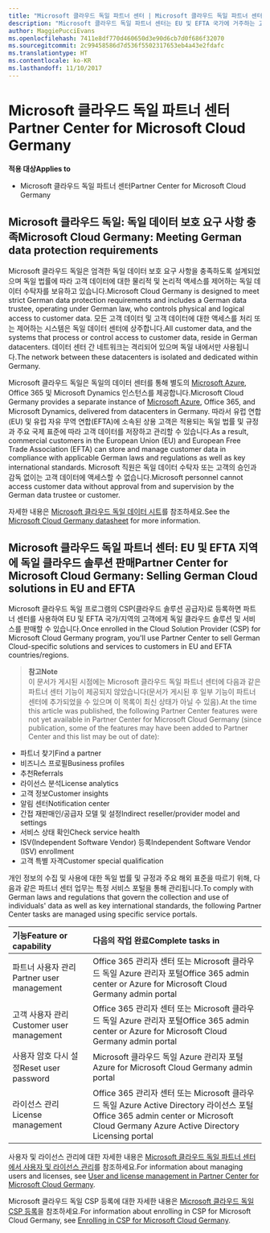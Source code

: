 ```yaml
---
title: "Microsoft 클라우드 독일 파트너 센터 | Microsoft 클라우드 독일 파트너 센터"
description: "Microsoft 클라우드 독일 파트너 센터는 EU 및 EFTA 국가에 거주하는 고객에게 Microsoft 클라우드 솔루션을 제공하려는 Microsoft 파트너를 위한 비즈니스 포털입니다. Microsoft 클라우드 독일은 고객 데이터가 독일에 상주하게 하고 지정된 독일 데이터 수탁자가 데이터 액세스를 제어하도록 관리하는 일을 합니다. 유럽 연합(EU) 및 유럽 자유 무역 연합(EFTA)에 소속된 상용 고객은 적용되는 독일 법률 및 규정과 주요 국제 표준에 따라 고객 데이터를 저장하고 관리할 수 있습니다. Microsoft는 독일 데이터 수탁자 또는 고객의 승인과 감독 없이는 고객 데이터에 액세스할 수 없습니다."
author: MaggiePucciEvans
ms.openlocfilehash: 7411e8df770d460650d3e90d6cb7d0f686f32070
ms.sourcegitcommit: 2c99458586d7d536f5502317653eb4a43e2fdafc
ms.translationtype: HT
ms.contentlocale: ko-KR
ms.lasthandoff: 11/10/2017
---
```

# <a name="partner-center-for-microsoft-cloud-germany"></a><span data-ttu-id="1f13c-106">Microsoft 클라우드 독일 파트너 센터</span><span class="sxs-lookup"><span data-stu-id="1f13c-106">Partner Center for Microsoft Cloud Germany</span></span>

**<span data-ttu-id="1f13c-107">적용 대상</span><span class="sxs-lookup"><span data-stu-id="1f13c-107">Applies to</span></span>**

-  <span data-ttu-id="1f13c-108">Microsoft 클라우드 독일 파트너 센터</span><span class="sxs-lookup"><span data-stu-id="1f13c-108">Partner Center for Microsoft Cloud Germany</span></span>

## <a name="microsoft-cloud-germany-meeting-german-data-protection-requirements"></a><span data-ttu-id="1f13c-109">Microsoft 클라우드 독일: 독일 데이터 보호 요구 사항 충족</span><span class="sxs-lookup"><span data-stu-id="1f13c-109">Microsoft Cloud Germany: Meeting German data protection requirements</span></span> 

<span data-ttu-id="1f13c-110">Microsoft 클라우드 독일은 엄격한 독일 데이터 보호 요구 사항을 충족하도록 설계되었으며 독일 법률에 따라 고객 데이터에 대한 물리적 및 논리적 액세스를 제어하는 독일 데이터 수탁자를 보유하고 있습니다.</span><span class="sxs-lookup"><span data-stu-id="1f13c-110">Microsoft Cloud Germany is designed to meet strict German data protection requirements and includes a German data trustee, operating under German law, who controls physical and logical access to customer data.</span></span> <span data-ttu-id="1f13c-111">모든 고객 데이터 및 고객 데이터에 대한 액세스를 처리 또는 제어하는 시스템은 독일 데이터 센터에 상주합니다.</span><span class="sxs-lookup"><span data-stu-id="1f13c-111">All customer data, and the systems that process or control access to customer data, reside in German datacenters.</span></span> <span data-ttu-id="1f13c-112">데이터 센터 간 네트워크는 격리되어 있으며 독일 내에서만 사용됩니다.</span><span class="sxs-lookup"><span data-stu-id="1f13c-112">The network between these datacenters is isolated and dedicated within Germany.</span></span>

<span data-ttu-id="1f13c-113">Microsoft 클라우드 독일은 독일의 데이터 센터를 통해 별도의 [Microsoft Azure](https://go.microsoft.com/fwlink/?linkid=847992), Office 365 및 Microsoft Dynamics 인스턴스를 제공합니다.</span><span class="sxs-lookup"><span data-stu-id="1f13c-113">Microsoft Cloud Germany provides a separate instance of [Microsoft Azure](https://go.microsoft.com/fwlink/?linkid=847992), Office 365, and Microsoft Dynamics, delivered from datacenters in Germany.</span></span> <span data-ttu-id="1f13c-114">따라서 유럽 연합(EU) 및 유럽 자유 무역 연합(EFTA)에 소속된 상용 고객은 적용되는 독일 법률 및 규정과 주요 국제 표준에 따라 고객 데이터를 저장하고 관리할 수 있습니다.</span><span class="sxs-lookup"><span data-stu-id="1f13c-114">As a result, commercial customers in the European Union (EU) and European Free Trade Association (EFTA) can store and manage customer data in compliance with applicable German laws and regulations as well as key international standards.</span></span> <span data-ttu-id="1f13c-115">Microsoft 직원은 독일 데이터 수탁자 또는 고객의 승인과 감독 없이는 고객 데이터에 액세스할 수 없습니다.</span><span class="sxs-lookup"><span data-stu-id="1f13c-115">Microsoft personnel cannot access customer data without approval from and supervision by the German data trustee or customer.</span></span>

<span data-ttu-id="1f13c-116">자세한 내용은 [Microsoft 클라우드 독일 데이터 시트](http://download.microsoft.com/download/6/1/3/613C9ECB-9167-4EF5-B131-3BAD8D8A126C/Microsoft_Cloud_Germany_Datasheet.pdf)를 참조하세요.</span><span class="sxs-lookup"><span data-stu-id="1f13c-116">See the [Microsoft Cloud Germany datasheet](http://download.microsoft.com/download/6/1/3/613C9ECB-9167-4EF5-B131-3BAD8D8A126C/Microsoft_Cloud_Germany_Datasheet.pdf) for more information.</span></span>

## <a name="partner-center-for-microsoft-cloud-germany-selling-german-cloud-solutions-in-eu-and-efta"></a><span data-ttu-id="1f13c-117">Microsoft 클라우드 독일 파트너 센터: EU 및 EFTA 지역에 독일 클라우드 솔루션 판매</span><span class="sxs-lookup"><span data-stu-id="1f13c-117">Partner Center for Microsoft Cloud Germany: Selling German Cloud solutions in EU and EFTA</span></span>

<span data-ttu-id="1f13c-118">Microsoft 클라우드 독일 프로그램의 CSP(클라우드 솔루션 공급자)로 등록하면 파트너 센터를 사용하여 EU 및 EFTA 국가/지역의 고객에게 독일 클라우드 솔루션 및 서비스를 판매할 수 있습니다.</span><span class="sxs-lookup"><span data-stu-id="1f13c-118">Once enrolled in the Cloud Solution Provider (CSP) for Microsoft Cloud Germany program, you'll use Partner Center to sell German Cloud-specific solutions and services to customers in EU and EFTA countries/regions.</span></span> 

>**<span data-ttu-id="1f13c-119">참고</span><span class="sxs-lookup"><span data-stu-id="1f13c-119">Note</span></span>**<br>
<span data-ttu-id="1f13c-120">이 문서가 게시된 시점에는 Microsoft 클라우드 독일 파트너 센터에 다음과 같은 파트너 센터 기능이 제공되지 않았습니다(문서가 게시된 후 일부 기능이 파트너 센터에 추가되었을 수 있으며 이 목록이 최신 상태가 아닐 수 있음).</span><span class="sxs-lookup"><span data-stu-id="1f13c-120">At the time this article was published, the following Partner Center features were not yet available in Partner Center for Microsoft Cloud Germany (since publication, some of the features may have been added to Partner Center and this list may be out of date):</span></span>

- <span data-ttu-id="1f13c-121">파트너 찾기</span><span class="sxs-lookup"><span data-stu-id="1f13c-121">Find a partner</span></span>
- <span data-ttu-id="1f13c-122">비즈니스 프로필</span><span class="sxs-lookup"><span data-stu-id="1f13c-122">Business profiles</span></span>
- <span data-ttu-id="1f13c-123">추천</span><span class="sxs-lookup"><span data-stu-id="1f13c-123">Referrals</span></span>
- <span data-ttu-id="1f13c-124">라이선스 분석</span><span class="sxs-lookup"><span data-stu-id="1f13c-124">License analytics</span></span>
- <span data-ttu-id="1f13c-125">고객 정보</span><span class="sxs-lookup"><span data-stu-id="1f13c-125">Customer insights</span></span>
- <span data-ttu-id="1f13c-126">알림 센터</span><span class="sxs-lookup"><span data-stu-id="1f13c-126">Notification center</span></span>
- <span data-ttu-id="1f13c-127">간접 재판매인/공급자 모델 및 설정</span><span class="sxs-lookup"><span data-stu-id="1f13c-127">Indirect reseller/provider model and settings</span></span>
- <span data-ttu-id="1f13c-128">서비스 상태 확인</span><span class="sxs-lookup"><span data-stu-id="1f13c-128">Check service health</span></span>
- <span data-ttu-id="1f13c-129">ISV(Independent Software Vendor) 등록</span><span class="sxs-lookup"><span data-stu-id="1f13c-129">Independent Software Vendor (ISV) enrollment</span></span>
- <span data-ttu-id="1f13c-130">고객 특별 자격</span><span class="sxs-lookup"><span data-stu-id="1f13c-130">Customer special qualification</span></span>

<span data-ttu-id="1f13c-131">개인 정보의 수집 및 사용에 대한 독일 법률 및 규정과 주요 해외 표준을 따르기 위해, 다음과 같은 파트너 센터 업무는 특정 서비스 포털을 통해 관리됩니다.</span><span class="sxs-lookup"><span data-stu-id="1f13c-131">To comply with German laws and regulations that govern the collection and use of individuals' data as well as key international standards, the following Partner Center tasks are managed using specific service portals.</span></span> 

<span data-ttu-id="1f13c-132">기능</span><span class="sxs-lookup"><span data-stu-id="1f13c-132">Feature or capability</span></span> | <span data-ttu-id="1f13c-133">다음의 작업 완료</span><span class="sxs-lookup"><span data-stu-id="1f13c-133">Complete tasks in</span></span>
:--- | :---
<span data-ttu-id="1f13c-134">파트너 사용자 관리</span><span class="sxs-lookup"><span data-stu-id="1f13c-134">Partner user management</span></span> | <span data-ttu-id="1f13c-135">Office 365 관리자 센터 또는 Microsoft 클라우드 독일 Azure 관리자 포털</span><span class="sxs-lookup"><span data-stu-id="1f13c-135">Office 365 admin center or Azure for Microsoft Cloud Germany admin portal</span></span>
<span data-ttu-id="1f13c-136">고객 사용자 관리</span><span class="sxs-lookup"><span data-stu-id="1f13c-136">Customer user management</span></span> | <span data-ttu-id="1f13c-137">Office 365 관리자 센터 또는 Microsoft 클라우드 독일 Azure 관리자 포털</span><span class="sxs-lookup"><span data-stu-id="1f13c-137">Office 365 admin center or Azure for Microsoft Cloud Germany admin portal</span></span>
<span data-ttu-id="1f13c-138">사용자 암호 다시 설정</span><span class="sxs-lookup"><span data-stu-id="1f13c-138">Reset user password</span></span> | <span data-ttu-id="1f13c-139">Microsoft 클라우드 독일 Azure 관리자 포털</span><span class="sxs-lookup"><span data-stu-id="1f13c-139">Azure for Microsoft Cloud Germany admin portal</span></span>
<span data-ttu-id="1f13c-140">라이선스 관리</span><span class="sxs-lookup"><span data-stu-id="1f13c-140">License management</span></span> | <span data-ttu-id="1f13c-141">Office 365 관리자 센터 또는 Microsoft 클라우드 독일 Azure Active Directory 라이선스 포털</span><span class="sxs-lookup"><span data-stu-id="1f13c-141">Office 365 admin center or Microsoft Cloud Germany Azure Active Directory Licensing portal</span></span>

<span data-ttu-id="1f13c-142">사용자 및 라이선스 관리에 대한 자세한 내용은 [Microsoft 클라우드 독일 파트너 센터에서 사용자 및 라이선스 관리](user-management-in-partner-center-for-microsoft-cloud-germany.md)를 참조하세요.</span><span class="sxs-lookup"><span data-stu-id="1f13c-142">For information about managing users and licenses, see [User and license management in Partner Center for Microsoft Cloud Germany](user-management-in-partner-center-for-microsoft-cloud-germany.md).</span></span>

<span data-ttu-id="1f13c-143">Microsoft 클라우드 독일 CSP 등록에 대한 자세한 내용은 [Microsoft 클라우드 독일 CSP 등록](enroll-in-csp-for-microsoft-cloud-germany.md)을 참조하세요.</span><span class="sxs-lookup"><span data-stu-id="1f13c-143">For information about enrolling in CSP for Microsoft Cloud Germany, see [Enrolling in CSP for Microsoft Cloud Germany](enroll-in-csp-for-microsoft-cloud-germany.md).</span></span>
